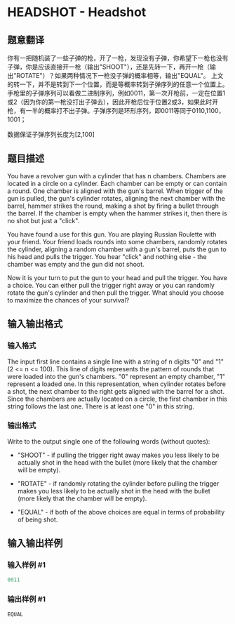 # HEADSHOT - Headshot

## 题意翻译

你有一把随机装了一些子弹的枪，开了一枪，发现没有子弹，你希望下一枪也没有子弹，你是应该直接开一枪（输出"SHOOT"），还是先转一下，再开一枪（输出"ROTATE"）？如果两种情况下一枪没子弹的概率相等，输出"EQUAL"。 上文的转一下，并不是转到下一个位置，而是等概率转到子弹序列的任意一个位置上。 手枪里的子弹序列可以看做二进制序列，例如0011，第一次开枪前，一定在位置1或2（因为你的第一枪没打出子弹去），因此开枪后位于位置2或3，如果此时开枪，有一半的概率打不出子弹。子弹序列是环形序列，即0011等同于0110,1100，1001；

数据保证子弹序列长度为[2,100]

## 题目描述

 You have a revolver gun with a cylinder that has n chambers. Chambers are located in a circle on a cylinder. Each chamber can be empty or can contain a round. One chamber is aligned with the gun's barrel. When trigger of the gun is pulled, the gun's cylinder rotates, aligning the next chamber with the barrel, hammer strikes the round, making a shot by firing a bullet through the barrel. If the chamber is empty when the hammer strikes it, then there is no shot but just a "click".

You have found a use for this gun. You are playing Russian Roulette with your friend. Your friend loads rounds into some chambers, randomly rotates the cylinder, aligning a random chamber with a gun's barrel, puts the gun to his head and pulls the trigger. You hear "click" and nothing else - the chamber was empty and the gun did not shoot.

Now it is your turn to put the gun to your head and pull the trigger. You have a choice. You can either pull the trigger right away or you can randomly rotate the gun's cylinder and then pull the trigger. What should you choose to maximize the chances of your survival?

## 输入输出格式

### 输入格式

 The input first line contains a single line with a string of n digits "0" and "1" (2 <= n <= 100). This line of digits represents the pattern of rounds that were loaded into the gun's chambers. "0" represent an empty chamber, "1" represent a loaded one. In this representation, when cylinder rotates before a shot, the next chamber to the right gets aligned with the barrel for a shot. Since the chambers are actually located on a circle, the first chamber in this string follows the last one. There is at least one "0" in this string.

### 输出格式

Write to the output single one of the following words (without quotes):

- "SHOOT" - if pulling the trigger right away makes you less likely to be actually shot in the head with the bullet (more likely that the chamber will be empty).

- "ROTATE" - if randomly rotating the cylinder before pulling the trigger makes you less likely to be actually shot in the head with the bullet (more likely that the chamber will be empty).

- "EQUAL" - if both of the above choices are equal in terms of probability of being shot.

## 输入输出样例

### 输入样例 #1

```cpp
0011
```


### 输出样例 #1

```cpp
EQUAL
```


